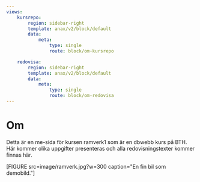```yaml
---
views:
    kursrepo:
        region: sidebar-right
        template: anax/v2/block/default
        data:
            meta:
                type: single
                route: block/om-kursrepo

    redovisa:
        region: sidebar-right
        template: anax/v2/block/default
        data:
            meta:
                type: single
                route: block/om-redovisa
---
```

Om
=========================

Detta är en me-sida för kursen ramverk1 som är en dbwebb kurs på BTH. Här kommer olika uppgifter presenteras och alla redovisningstexter kommer finnas här.

[FIGURE src=image/ramverk.jpg?w=300 caption="En fin bil som demobild."]
